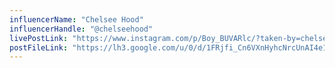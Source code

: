 ```yaml
---
influencerName: "Chelsee Hood"
influencerHandle: "@chelseehood"
livePostLink: "https://www.instagram.com/p/Boy_BUVARlc/?taken-by=chelseehood"
postFileLink: "https://lh3.google.com/u/0/d/1FRjfi_Cn6VXnHyhcNrcUnAI4e1rZtxMn"
---
```

